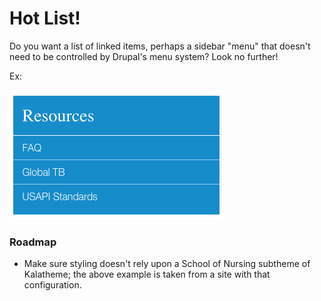 Hot List!
==============

Do you want a list of linked items, perhaps a sidebar "menu" that doesn't
need to be controlled by Drupal's menu system? Look no further!

Ex:

![HotLinks Example Image](hot_list.png)

### Roadmap

- Make sure styling doesn't rely upon a School of Nursing subtheme of Kalatheme;
the above example is taken from a site with that configuration.
